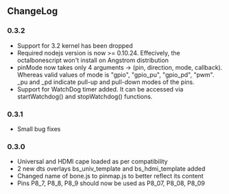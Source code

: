 ChangeLog
---------

### 0.3.2

* Support for 3.2 kernel has been dropped
* Required nodejs version is now >= 0.10.24. Effecively, the octalbonescript won't install on Angstrom distribution
* pinMode now takes only 4 arguments -> (pin, direction, mode, callback). Whereas valid values of mode is "gpio", "gpio_pu", "gpio_pd", "pwm". _pu and _pd indicate pull-up and pull-down modes of the pins.
* Support for WatchDog timer added. It can be accessed via startWatchdog() and stopWatchdog() functions.

### 0.3.1

* Small bug fixes

### 0.3.0

* Universal and HDMI cape loaded as per compatibility
* 2 new dts overlays bs_univ_template and bs_hdmi_template added
* Changed name of bone.js to pinmap.js to better reflect its content
* Pins P8_7, P8_8, P8_9 should now be used as P8_07, P8_08, P8_09

